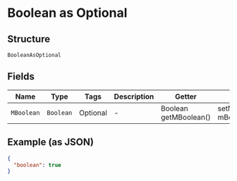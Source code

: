 
# Boolean as Optional

## Structure

`BooleanAsOptional`

## Fields

| Name | Type | Tags | Description | Getter | Setter |
|  --- | --- | --- | --- | --- | --- |
| `MBoolean` | `Boolean` | Optional | - | Boolean getMBoolean() | setMBoolean(Boolean mBoolean) |

## Example (as JSON)

```json
{
  "boolean": true
}
```

